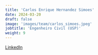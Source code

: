 ```yaml
---
title: 'Carlos Enrique Hernandez Simoes'
date: 2024-03-20
draft: false
image: 'images/team/carlos_simoes.jpeg'
jobtitle: 'Engenheiro Civil (USP)'
weight: 9
---
```

[LinkedIn](https://www.linkedin.com/in/carlosenriquehernandezsimoes/)
